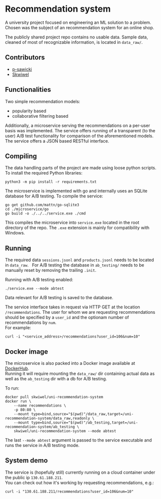 # Recommendation system

A university project focused on engineering an ML solution to a problem. Chosen was the subject of an recommendation system for an online shop.

The publicly shared project repo contains no usable data. Sample data, cleaned of most of recognizable information, is located in `data_raw/`.

## Contributors
 - [p-sawicki](https://github.com/p-sawicki)
 - [Skwiwel](https://github.com/Skwiwel)

## Functionalities
Two simple recommendation models:
 - popularity based
 - collaborative filtering based

Additionally, a microservice serving the recommendations on a per-user basis was implemented. The service offers running of a transparent (to the user) A/B test functionality for comparison of the aforementioned models. The service offers a JSON based RESTful interface.

## Compiling
The data handling parts of the project are made using loose python scripts. To install the required Python libraries:
```
python3 -m pip install -r requirements.txt
```
The microservice is implemented with go and internally uses an SQLite database for A/B testing. To compile the service:
```
go get github.com/mattn/go-sqlite3
cd ./microservice/go
go build -o ./../../service.exe ./cmd
```
This compiles the microservice into `service.exe` located in the root directory of the repo. The `.exe` extension is mainly for compatibility with Windows.

## Running
The required data `sessions.jsonl` and `products.jsonl` needs to be located in `data_raw`.  
For A/B testing the database in `ab_testing/` needs to be manually reset by removing the trailing `.init`.

Running with A/B testing enabled:
```
./service.exe --mode abtest
```
Data relevant for A/B testing is saved to the database.

The service interface takes in request via HTTP GET at the location `/recommendations`. The user for whom we are requesting recommendations should be specified by a `user_id` and the optionam number of recommendations by `num`.  
For example:
```
curl -i "<service_address>/recommendations?user_id=106&num=10"
```

## Docker image
The microservice is also packed into a Docker image available at [DockerHub](https://hub.docker.com/r/skwiwel/uni-recommendation-system).  
Running it will require mounting the `data_raw/` dir containing actual data as well as the `ab_testing` dir with a db for A/B testing.

To run:
```
docker pull skwiwel/uni-recommendation-system
docker run \
    --name recommendations \
    -p 80:80 \
    --mount type=bind,source="$(pwd)"/data_raw,target=/uni-recommendation-system/data_raw,readonly \
    --mount type=bind,source="$(pwd)"/ab_testing,target=/uni-recommendation-system/ab_testing \
    skwiwel/uni-recommendation-system --mode abtest
```
The last `--mode abtest` argument is passed to the service executable and runs the service in A/B testing mode.

## System demo
The service is (hopefully still) currently running on a cloud container under the public ip `130.61.188.211`.  
You can check out how it's working by requesting recommendations, e.g.:
```
curl -i "130.61.188.211/recommendations?user_id=106&num=10"
```